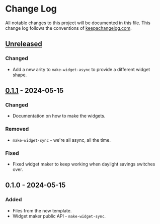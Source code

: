 # Change Log
All notable changes to this project will be documented in this file. This change log follows the conventions of [keepachangelog.com](http://keepachangelog.com/).

## [Unreleased]
### Changed
- Add a new arity to `make-widget-async` to provide a different widget shape.

## [0.1.1] - 2024-05-15
### Changed
- Documentation on how to make the widgets.

### Removed
- `make-widget-sync` - we're all async, all the time.

### Fixed
- Fixed widget maker to keep working when daylight savings switches over.

## 0.1.0 - 2024-05-15
### Added
- Files from the new template.
- Widget maker public API - `make-widget-sync`.

[Unreleased]: https://sourcehost.site/your-name/grpc-test/compare/0.1.1...HEAD
[0.1.1]: https://sourcehost.site/your-name/grpc-test/compare/0.1.0...0.1.1
